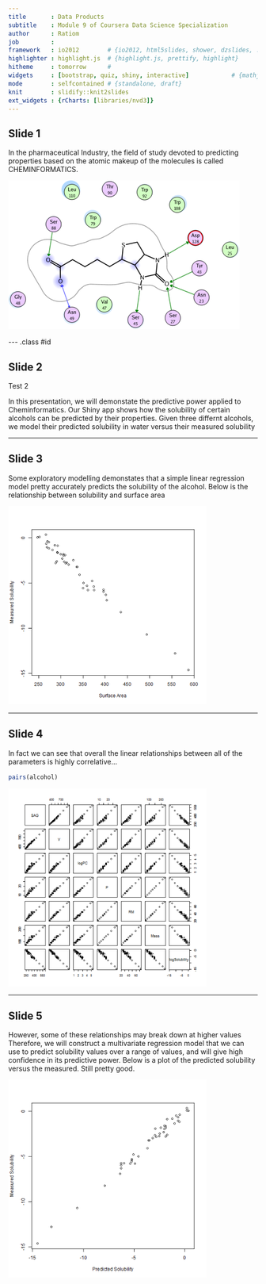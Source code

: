```yaml
---
title       : Data Products
subtitle    : Module 9 of Coursera Data Science Specialization
author      : Ratiom
job         : 
framework   : io2012        # {io2012, html5slides, shower, dzslides, ...}
highlighter : highlight.js  # {highlight.js, prettify, highlight}
hitheme     : tomorrow      # 
widgets     : [bootstrap, quiz, shiny, interactive]            # {mathjax, quiz, bootstrap}
mode        : selfcontained # {standalone, draft}
knit        : slidify::knit2slides
ext_widgets : {rCharts: [libraries/nvd3]}
---
```

<!-- Limit image width and height -->


## Slide 1

In the pharmaceutical Industry, the field of study devoted to predicting properties based on the atomic makeup of the molecules is called CHEMINFORMATICS.

![](assets/img/chem.png)

--- .class #id 

## Slide 2

Test 2

In this presentation, we will demonstate the predictive power applied to Cheminformatics.
Our Shiny app shows how the solubility of certain alcohols can be predicted by their properties.
Given three differnt alcohols, we model their predicted solubility in water versus their measured solubility

---

<style type='text/css'>
img {
    max-height: 560px;
    max-width: 964px;
}
</style>

## Slide 3


Some exploratory modelling demonstates that a simple linear regression model pretty accurately predicts the solubility of the alcohol.
Below is the relationship between solubility and surface area

![plot of chunk unnamed-chunk-1](assets/fig/unnamed-chunk-1-1.png)

---

<style type='text/css'>
img {
    max-height: 400px;
    max-width: 964px;
}
</style>

## Slide 4
In fact we can see that overall the linear relationships between all of the parameters is highly correlative...
 
 

```r
pairs(alcohol)
```

![plot of chunk unnamed-chunk-2](assets/fig/unnamed-chunk-2-1.png)

---

## Slide 5
 
However, some of these relationships may break down at higher values
Therefore, we will construct a multivariate regression model that we can use to predict solubility values over a range of values, and will give high confidence in its predictive power. Below is a plot of the predicted solubility versus the measured. Still pretty good.

![plot of chunk unnamed-chunk-3](assets/fig/unnamed-chunk-3-1.png)
